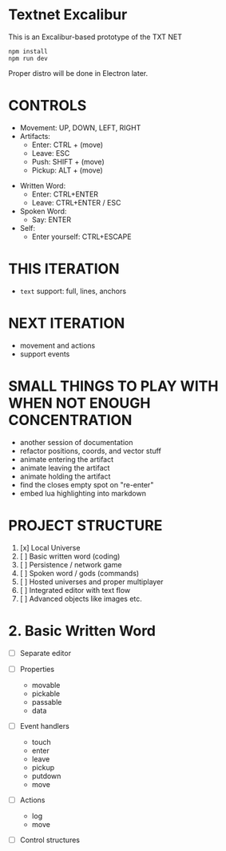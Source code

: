 # Textnet Excalibur

This is an Excalibur-based prototype of the TXT NET

    npm install
    npm run dev

Proper distro will be done in Electron later.

# CONTROLS

+ Movement: UP, DOWN, LEFT, RIGHT
+ Artifacts:
    + Enter:  CTRL + (move)
    + Leave:  ESC 
    + Push:   SHIFT + (move)
    + Pickup: ALT + (move)
- Written Word:
    - Enter: CTRL+ENTER 
    - Leave: CTRL+ENTER / ESC
- Spoken Word:
    - Say: ENTER
- Self:
    - Enter yourself: CTRL+ESCAPE


# THIS ITERATION
+ `text` support: full, lines, anchors


# NEXT ITERATION
- movement and actions
- support events


# SMALL THINGS TO PLAY WITH WHEN NOT ENOUGH CONCENTRATION
- another session of documentation
- refactor positions, coords, and vector stuff
- animate entering the artifact
- animate leaving the artifact
- animate holding the artifact
- find the closes empty spot on "re-enter" 
- embed lua highlighting into markdown


# PROJECT STRUCTURE

1. [x] Local Universe
2. [ ] Basic written word (coding)
3. [ ] Persistence / network game
4. [ ] Spoken word / gods (commands)
5. [ ] Hosted universes and proper multiplayer
6. [ ] Integrated editor with text flow
7. [ ] Advanced objects like images etc.


# 2. Basic Written Word

* [ ] Separate editor
* [ ] Properties
    - movable
    - pickable
    - passable
    - data
* [ ] Event handlers
    - touch
    - enter
    - leave
    - pickup
    - putdown
    - move
* [ ] Actions
    - log
    - move
* [ ] Control structures

